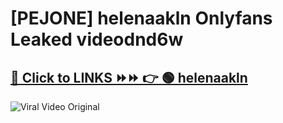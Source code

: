 
 # [PEJONE] helenaakln Onlyfans Leaked videodnd6w

## <h2><a href="https://clipsfans.com/helenaakln&ref=git">🔗 Click to LINKS ⏩⏩ 👉 🟢 helenaakln </a></h2>

<a href="https://clipsfans.com/helenaakln&ref=git" rel="nofollow" data-target="animated-image.originalLink"><img src="https://i.ibb.co.com/xMMVF88/686577567.gif" alt="Viral Video Original" style="max-width: 100%; display: inline-block;" data-target="animated-image.originalImage"></a>


